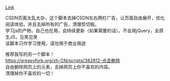 [Link](https://greasyfork.org/zh-CN/scripts/381990-csdn%E9%98%85%E8%AF%BB%E4%BC%98%E5%8C%96-%E5%B9%BF%E5%91%8A%E5%8E%BB%E9%99%A4)

CSDN页面太乱太杂，这个脚本去掉CSDN左右两栏广告，让页面自由展开，优化阅读体验。并且去掉所有的广告，清理剪切板。<br>
学习js的产物，自己也在用，会持续更新（如果需要的话）。不会用jQuery，全原生JS，见笑见笑<br>
该脚本只作学习使用，请勿用于商业用途<br>

推荐我写的另一个脚本！<br>
https://greasyfork.org/zh-CN/scripts/382812-点击删除<br>
自由删除网页上的元素，去掉网页上你不喜欢的内容。<br>
清理掉你不喜欢的一切！<br>
